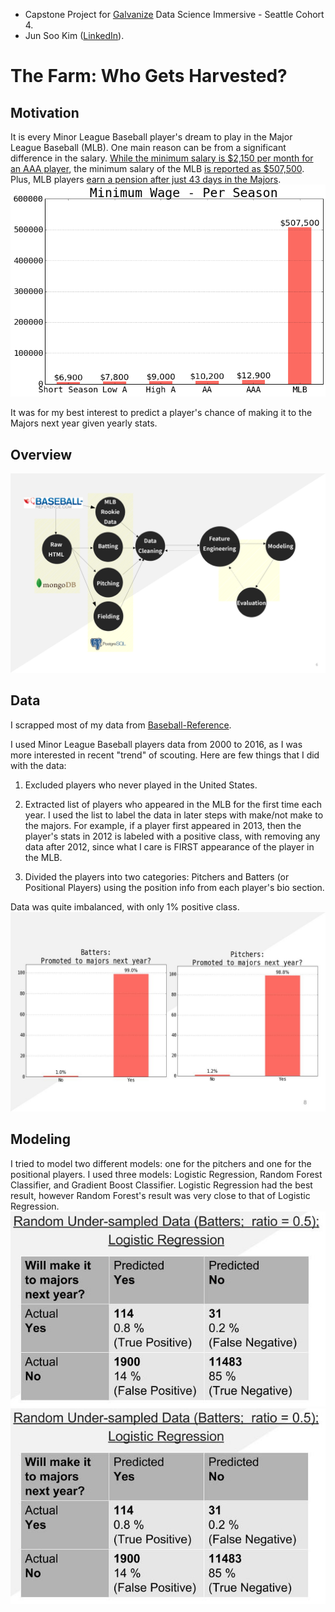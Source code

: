 - Capstone Project for [Galvanize](http://www.galvanize.com/) Data Science Immersive - Seattle Cohort 4.
- Jun Soo Kim ([LinkedIn](https://www.linkedin.com/in/jun-soo-kim)).

# The Farm: Who Gets Harvested?

## Motivation

It is every Minor League Baseball player's dream to play in the Major League Baseball (MLB). One main reason can be from a significant difference in the salary. [While the minimum salary is $2,150 per month for an AAA player](http://www.sportslawblogger.com/baseball/salary-information/minor-league-salary/), the minimum salary of the MLB [is reported as $507,500](http://www.baseball-reference.com/bullpen/Minimum_salary). Plus, MLB players [earn a pension after just 43 days in the Majors](http://www.businessinsider.com/nfl-nhl-nba-mlb-retirement-pension-plans-lockout-2011-1).
![Salary](https://github.com/danhwangya/TheFarm/blob/master/Images/salary.png)

It was for my best interest to predict a player's chance of making it to the Majors next year given yearly stats.

## Overview

![Overall Picture](https://github.com/danhwangya/TheFarm/blob/master/Images/Flow.png)

## Data
I scrapped most of my data from [Baseball-Reference](http://www.baseball-reference.com/).

I used Minor League Baseball players data from 2000 to 2016, as I was more interested in recent "trend" of scouting. Here are few things that I did with the data:

1. Excluded players who never played in the United States.

2. Extracted list of players who appeared in the MLB for the first time each year. I used the list to label the data in later steps with make/not make to the majors. For example, if a player first appeared in 2013, then the player's stats in 2012 is labeled with a positive class, with removing any data after 2012, since what I care is FIRST appearance of the player in the MLB.

3. Divided the players into two categories: Pitchers and Batters (or Positional Players) using the position info from each player's bio section.

Data was quite imbalanced, with only 1% positive class. ![imbalanced_class](https://github.com/danhwangya/TheFarm/blob/master/Images/Imbalanced.jpg)

## Modeling
I tried to model two different models: one for the pitchers and one for the positional players. I used three models: Logistic Regression, Random Forest Classifier, and Gradient Boost Classifier. Logistic Regression had the best result, however Random Forest's result was very close to that of Logistic Regression.
![nonsampled](https://github.com/danhwangya/TheFarm/blob/master/Images/nonsampled.jpg)![undersampled](https://github.com/danhwangya/TheFarm/blob/master/Images/undersampled.jpg)
